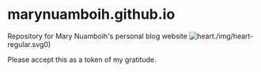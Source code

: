 # marynuamboih.github.io
Repository for Mary Nuamboih's personal blog website ![heart]()./img/heart-regular.svg0)

Please accept this as a token of my gratitude.
